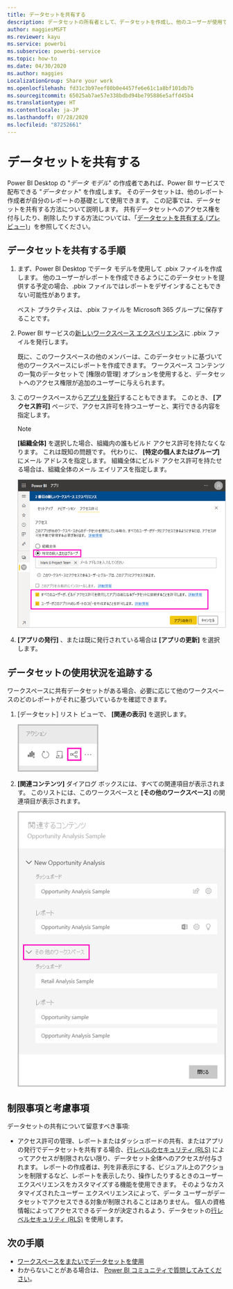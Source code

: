 ```yaml
---
title: データセットを共有する
description: データセットの所有者として、データセットを作成し、他のユーザーが使用できるように共有することができます。 共有方法について説明します。
author: maggiesMSFT
ms.reviewer: kayu
ms.service: powerbi
ms.subservice: powerbi-service
ms.topic: how-to
ms.date: 04/30/2020
ms.author: maggies
LocalizationGroup: Share your work
ms.openlocfilehash: fd31c3b97eef80b0e4457fe6e61c1a8bf101db7b
ms.sourcegitcommit: 65025ab7ae57e338bdbd94be795886e5affd45b4
ms.translationtype: HT
ms.contentlocale: ja-JP
ms.lasthandoff: 07/28/2020
ms.locfileid: "87252661"
---
```

# <a name="share-a-dataset"></a>データセットを共有する

Power BI Desktop の "*データ モデル*" の作成者であれば、Power BI サービスで配布できる "*データセット*" を作成します。 そのデータセットは、他のレポート作成者が自分のレポートの基礎として使用できます。 この記事では、データセットを共有する方法について説明します。 共有データセットへのアクセス権を付与したり、削除したりする方法については、「[データセットを共有する (プレビュー)](service-datasets-build-permissions.md)」を参照してください。

## <a name="steps-to-sharing-your-dataset"></a>データセットを共有する手順

1. まず、Power BI Desktop でデータ モデルを使用して .pbix ファイルを作成します。 他のユーザーがレポートを作成できるようにこのデータセットを提供する予定の場合、.pbix ファイルではレポートをデザインすることもできない可能性があります。

    ベスト プラクティスは、.pbix ファイルを Microsoft 365 グループに保存することです。

1. Power BI サービスの[新しいワークスペース エクスペリエンス](../collaborate-share/service-create-the-new-workspaces.md)に .pbix ファイルを発行します。
    
    既に、このワークスペースの他のメンバーは、このデータセットに基づいて他のワークスペースにレポートを作成できます。 ワークスペース コンテンツの一覧のデータセットで [権限の管理] オプションを使用すると、データセットへのアクセス権限が追加のユーザーに与えられます。 

1. このワークスペースから[アプリを発行](../collaborate-share/service-create-distribute-apps.md)することもできます。 このとき、 **[アクセス許可]** ページで、アクセス許可を持つユーザーと、実行できる内容を指定します。

    > [!NOTE]
    > **[組織全体]** を選択した場合、組織内の誰もビルド アクセス許可を持たなくなります。 これは既知の問題です。 代わりに、 **[特定の個人またはグループ]** にメール アドレスを指定します。  組織全体にビルド アクセス許可を持たせる場合は、組織全体のメール エイリアスを指定します。

    ![アプリのアクセス許可を設定する](media/service-datasets-build-permissions/power-bi-dataset-app-permission-new-look.png)

1. **[アプリの発行]** 、または既に発行されている場合は **[アプリの更新]** を選択します。

## <a name="track-your-dataset-usage"></a>データセットの使用状況を追跡する

ワークスペースに共有データセットがある場合、必要に応じて他のワークスペースのどのレポートがそれに基づいているかを確認できます。

1. [データセット] リスト ビューで、 **[関連の表示]** を選択します。

    ![[関連の表示] アイコン](media/service-datasets-build-permissions/power-bi-dataset-view-related-to-dataset.png)

1. **[関連コンテンツ]** ダイアログ ボックスには、すべての関連項目が表示されます。 このリストには、このワークスペースと **[その他のワークスペース]** の関連項目が表示されます。
 
    ![[関連コンテンツ] ダイアログ ボックス](media/service-datasets-build-permissions/power-bi-dataset-related-workspaces.png)

## <a name="limitations-and-considerations"></a>制限事項と考慮事項
データセットの共有について留意すべき事項:

* アクセス許可の管理、レポートまたはダッシュボードの共有、またはアプリの発行でデータセットを共有する場合、[行レベルのセキュリティ (RLS)](../admin/service-admin-rls.md) によってアクセスが制限されない限り、データセット全体へのアクセスが付与されます。 レポートの作成者は、列を非表示にする、ビジュアル上のアクションを制限するなど、レポートを表示したり、操作したりするときのユーザー エクスペリエンスをカスタマイズする機能を使用できます。 そのようなカスタマイズされたユーザー エクスペリエンスによって、データ ユーザーがデータセットでアクセスできる対象が制限されることはありません。 個人の資格情報によってアクセスできるデータが決定されるよう、データセットの[行レベルセキュリティ (RLS)](../admin/service-admin-rls.md) を使用します。

## <a name="next-steps"></a>次の手順

- [ワークスペースをまたいでデータセットを使用](service-datasets-across-workspaces.md)
- わからないことがある場合は、 [Power BI コミュニティで質問してみてください](https://community.powerbi.com/)。
